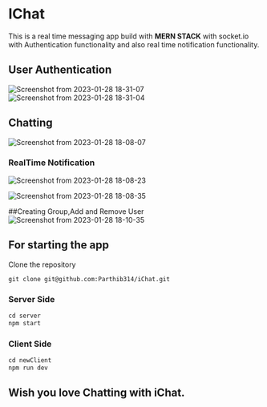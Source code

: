 # IChat

This is a real time messaging app build with **MERN STACK** with socket.io with Authentication functionality and also real time notification functionality.

## User Authentication
![Screenshot from 2023-01-28 18-31-07](https://user-images.githubusercontent.com/94271200/215267748-dddb1181-cfdc-483a-874b-f9dcd0c7e6aa.png)
![Screenshot from 2023-01-28 18-31-04](https://user-images.githubusercontent.com/94271200/215267760-f120dd40-023d-4d76-86ef-90c4ffbb6799.png)

## Chatting
![Screenshot from 2023-01-28 18-08-07](https://user-images.githubusercontent.com/94271200/215267919-13e04083-141b-4cf9-b1d7-03ce4d64a00f.png)

### RealTime Notification
![Screenshot from 2023-01-28 18-08-23](https://user-images.githubusercontent.com/94271200/215267933-c4786912-13b7-45ee-8906-d1b125ac1f36.png)

![Screenshot from 2023-01-28 18-08-35](https://user-images.githubusercontent.com/94271200/215267947-d5e74d89-04c2-4ca6-9b4b-d5b2efe476b4.png)


##Creating Group,Add and Remove User
![Screenshot from 2023-01-28 18-10-35](https://user-images.githubusercontent.com/94271200/215267991-361ed7eb-0723-4d7e-963b-7125e7c331ea.png)

## For starting the app 

Clone the repository
```git
git clone git@github.com:Parthib314/iChat.git
```

### Server Side
```javascript
cd server
npm start
```

### Client Side 
```javascript
cd newClient
npm run dev
```

## Wish you love Chatting with iChat.
